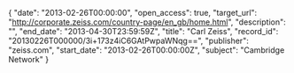 {
  "date": "2013-02-26T00:00:00", 
  "open_access": true, 
  "target_url": "http://corporate.zeiss.com/country-page/en_gb/home.html", 
  "description": "", 
  "end_date": "2013-04-30T23:59:59Z", 
  "title": "Carl Zeiss", 
  "record_id": "20130226T000000/3i+173z4iC6GAtPwpaWNqg==", 
  "publisher": "zeiss.com", 
  "start_date": "2013-02-26T00:00:00Z", 
  "subject": "Cambridge Network"
}

